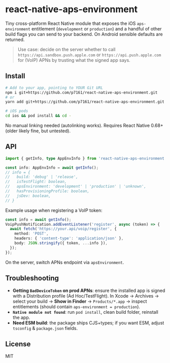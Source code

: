 # react-native-aps-environment

Tiny cross-platform React Native module that exposes the iOS `aps-environment` entitlement (`development` or `production`) and a handful of other build flags you can send to your backend. On Android sensible defaults are returned.

> Use case: decide on the server whether to call `https://api.sandbox.push.apple.com` or `https://api.push.apple.com` for (VoIP) APNs by trusting what the signed app says.

## Install

```bash
# Add to your app, pointing to YOUR Git URL
npm i git+https://github.com/p7161/react-native-aps-environment.git
# or
yarn add git+https://github.com/p7161/react-native-aps-environment.git

# iOS pods
cd ios && pod install && cd -
```

No manual linking needed (autolinking works). Requires React Native 0.68+ (older likely fine, but untested).

## API

```ts
import { getInfo, type AppEnvInfo } from 'react-native-aps-environment';

const info: AppEnvInfo = await getInfo();
// info = {
//   build: 'debug' | 'release',
//   isTestFlight: boolean,
//   apsEnvironment: 'development' | 'production' | 'unknown',
//   hasProvisioningProfile: boolean,
//   jsDev: boolean,
// }
```

Example usage when registering a VoIP token:

```ts
const info = await getInfo();
VoipPushNotification.addEventListener('register', async (token) => {
  await fetch('https://your.api/voip/register', {
    method: 'POST',
    headers: { 'content-type': 'application/json' },
    body: JSON.stringify({ token, ...info }),
  });
});
```

On the server, switch APNs endpoint via `apsEnvironment`.

## Troubleshooting

- **Getting `BadDeviceToken` on prod APNs**: ensure the installed app is signed with a Distribution profile (Ad Hoc/TestFlight). In Xcode → Archives → select your build → **Show in Finder** → `Products/*.app` → inspect entitlements (should contain `aps-environment = production`).
- **`Native module not found`**: run `pod install`, clean build folder, reinstall the app.
- **Need ESM build**: the package ships CJS+types; if you want ESM, adjust `tsconfig` & `package.json` fields.

## License

MIT
